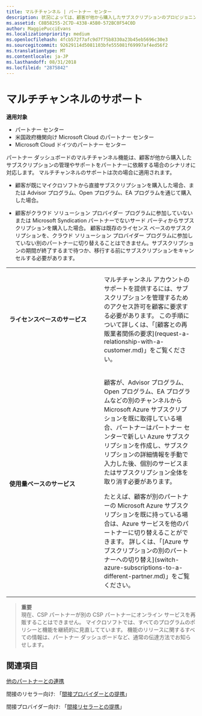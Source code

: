 ```yaml
---
title: マルチチャンネル | パートナー センター
description: 状況によっては、顧客が他から購入したサブスクリプションのプロビジョニングやサポートをパートナーに依頼する場合があります。
ms.assetid: C8B58255-2C7D-4338-A5B0-572BC0F54C0D
author: MaggiePucciEvans
ms.localizationpriority: medium
ms.openlocfilehash: 4fcb572f7afc9d7f75b8330a23b45eb5696c30e3
ms.sourcegitcommit: 92629114d5081103bfe555081f69997af4ed56f2
ms.translationtype: MT
ms.contentlocale: ja-JP
ms.lasthandoff: 08/31/2018
ms.locfileid: "2875842"
---
```

# <a name="multi-channel-support"></a>マルチチャンネルのサポート

**適用対象**

-  パートナー センター
-  米国政府機関向け Microsoft Cloud のパートナー センター
-  Microsoft Cloud ドイツのパートナー センター

パートナー ダッシュボードのマルチチャンネル機能は、顧客が他から購入したサブスクリプションの管理やサポートをパートナーに依頼する場合のシナリオに対応します。 マルチチャンネルのサポートは次の場合に適用されます。

-   顧客が既にマイクロソフトから直接サブスクリプションを購入した場合、または Advisor プログラム、Open プログラム、EA プログラムを通じて購入した場合。

-   顧客がクラウド ソリューション プロバイダー プログラムに参加していないまたは Microsoft Syndication パートナーでないサード パーティからサブスクリプションを購入した場合。 顧客は既存のライセンス ベースのサブスクリプションを、クラウド ソリューション プロバイダー プログラムに参加していない別のパートナーに切り替えることはできません。サブスクリプションの期間が終了するまで待つか、移行する前にサブスクリプションをキャンセルする必要があります。


<table>
<colgroup>
<col width="50%" />
<col width="50%" />
</colgroup>
<tbody>
<tr class="odd">
<td><p><strong>ライセンスベースのサービス</strong></p></td>
<td><p>マルチチャンネル アカウントのサポートを提供するには、サブスクリプションを管理するためのアクセス許可を顧客に要求する必要があります。 この手順について詳しくは、「[顧客との再販業者関係の要求](request-a-relationship-with-a-customer.md)」をご覧ください。</p></td>
</tr>
<tr class="even">
<td><p><strong>使用量ベースのサービス</strong></p></td>
<td>
<p>顧客が、Advisor プログラム、Open プログラム、EA プログラムなどの別のチャンネルから Microsoft Azure サブスクリプションを既に取得している場合、パートナーはパートナー センターで新しい Azure サブスクリプションを作成し、サブスクリプションの詳細情報を手動で入力した後、個別のサービスまたはサブスクリプション全体を取り消す必要があります。</p>
<p>たとえば、顧客が別のパートナーの Microsoft Azure サブスクリプションを既に持っている場合は、Azure サービスを他のパートナーに切り替えることができます。 詳しくは、「[Azure サブスクリプションの別のパートナーへの切り替え](switch-azure-subscriptions-to-a-different-partner.md)」をご覧ください。</p>
</td>
</tr>
</tbody>
</table>

>**重要**<br>
現在、CSP パートナーが別の CSP パートナーにオンライン サービスを再販することはできません。 マイクロソフトでは、すべてのプログラムのポリシーと機能を継続的に見直してています。 機能のリリースに関するすべての情報は、パートナー ダッシュボードなど、通常の伝達方法でお知らせします。 

## <a name="see-also"></a>関連項目

[他のパートナーとの連携](work-with-other-partners.md)

間接のリセラー向け: 「[間接プロバイダーとの提携](indirect-reseller-tasks-in-partner-center.md)」

間接プロバイダー向け: 「[間接リセラーとの提携](indirect-provider-tasks-in-partner-center.md)」 

 

 



